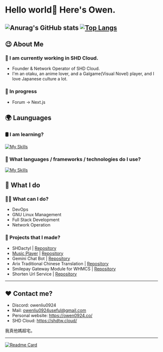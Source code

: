 # Hello world👋 Here's Owen.

![Anurag's GitHub stats](https://github-readme-stats.vercel.app/api?username=owenliu0924&show_icons=true&theme=tokyonight)
[![Top Langs](https://github-readme-stats.vercel.app/api/top-langs/?username=owenliu0924&layout=donut)](https://github.com/anuraghazra/github-readme-stats)
---

## 😉 About Me

### 💾 I am currently working in SHD Cloud.
- Founder & Network Operator of SHD Cloud.
- I'm an otaku, an anime lover, and a Galgame(Visual Novel) player, and I love Japanese culture a lot.

### 👀 In progress
- Forum → Next.js

## 🌍 Launguages

### 🛢️ I am learning?
[![My Skills](https://skillicons.dev/icons?i=rust,java)](https://owen0924.coo)
  
### 🔮 What languages / frameworks / technologies do I use?
[![My Skills](https://skillicons.dev/icons?i=php,laravel,js,ts,py,cs,mysql,postgres,prisma,bash,html,css,nodejs,nextjs,react,docker)](https://owen0924.co)

## 🤗 What I do

### 🙋‍♂️ What can I do?
- DevOps
- GNU Linux Management
- Full Stack Development
- Network Operation

### 💎 Projects that I made?
- SHDactyl | [Repository](https://github.com/SHD-Development/SHDactyl)
- [Music Player](https://mp.owen0924.co) | [Repository](https://github.com/SHD-Development/music-player)
- Gemini Chat Bot | [Repository](https://github.com/SHD-Development/Gemini-Chat-Bot)
- Arix Traditional Chinese Translation | [Repository](https://github.com/SHD-Development/Arix-Traditional-Chinese)
- Smilepay Gateway Module for WHMCS | [Repository](https://github.com/owenliu0924/WHMCS-Smilepay-Gateway-Module)
- Shorten Url Service | [Repository](https://github.com/SHD-Development/Shorten-Url-Service)



---

## ❤️ Contact me?
- Discord: owenliu0924
- Mail: owenliu0924useful@gmail.com
- Personal website: https://owen0924.co/
- SHD Cloud: https://shdtw.cloud/

我真他媽超宅。

---

[![Readme Card](https://github-readme-stats.vercel.app/api/pin/?username=SHD-Development&repo=SHDactyl&show_owner=true&theme=catppuccin_mocha)](https://github.com/SHD-Development/SHDactyl)
